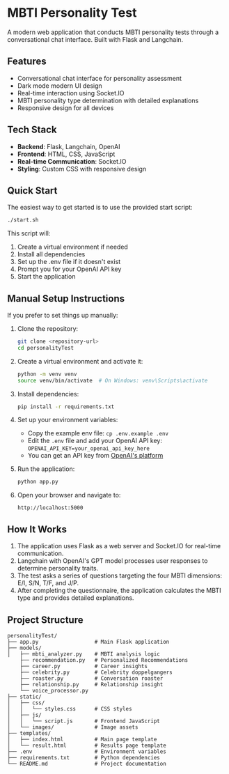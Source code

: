 # MBTI Personality Test

A modern web application that conducts MBTI personality tests through a conversational chat interface. Built with Flask and Langchain.

## Features

- Conversational chat interface for personality assessment
- Dark mode modern UI design
- Real-time interaction using Socket.IO
- MBTI personality type determination with detailed explanations
- Responsive design for all devices

## Tech Stack

- **Backend**: Flask, Langchain, OpenAI
- **Frontend**: HTML, CSS, JavaScript
- **Real-time Communication**: Socket.IO
- **Styling**: Custom CSS with responsive design

## Quick Start

The easiest way to get started is to use the provided start script:

```bash
./start.sh
```

This script will:
1. Create a virtual environment if needed
2. Install all dependencies
3. Set up the .env file if it doesn't exist
4. Prompt you for your OpenAI API key
5. Start the application

## Manual Setup Instructions

If you prefer to set things up manually:

1. Clone the repository:
   ```bash
   git clone <repository-url>
   cd personalityTest
   ```

2. Create a virtual environment and activate it:
   ```bash
   python -m venv venv
   source venv/bin/activate  # On Windows: venv\Scripts\activate
   ```

3. Install dependencies:
   ```bash
   pip install -r requirements.txt
   ```

4. Set up your environment variables:
   - Copy the example env file: `cp .env.example .env`
   - Edit the `.env` file and add your OpenAI API key: `OPENAI_API_KEY=your_openai_api_key_here`
   - You can get an API key from [OpenAI's platform](https://platform.openai.com/api-keys)

5. Run the application:
   ```bash
   python app.py
   ```

6. Open your browser and navigate to:
   ```
   http://localhost:5000
   ```

## How It Works

1. The application uses Flask as a web server and Socket.IO for real-time communication.
2. Langchain with OpenAI's GPT model processes user responses to determine personality traits.
3. The test asks a series of questions targeting the four MBTI dimensions: E/I, S/N, T/F, and J/P.
4. After completing the questionnaire, the application calculates the MBTI type and provides detailed explanations.

## Project Structure

```
personalityTest/
├── app.py                  # Main Flask application
├── models/
│   ├── mbti_analyzer.py    # MBTI analysis logic
    ├── recommendation.py   # Personalized Recommendations
    ├── career.py           # Career insights
    ├── celebrity.py        # Celebrity doppelgangers
    ├── roaster.py          # Conversation roaster
    ├── relationship.py     # Relationship insight
    └── voice_processor.py         
├── static/
│   ├── css/
│   │   └── styles.css      # CSS styles
│   ├── js/
│   │   └── script.js       # Frontend JavaScript
│   └── images/             # Image assets
├── templates/
│   ├── index.html          # Main page template
│   └── result.html         # Results page template
├── .env                    # Environment variables
├── requirements.txt        # Python dependencies
└── README.md               # Project documentation
```
